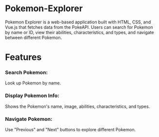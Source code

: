 # Pokemon-Explorer

Pokemon Explorer is a web-based application built with HTML, CSS, and Vue.js that fetches data from the PokeAPI. Users can search for Pokemon by name or ID, view their abilities, characteristics, and types, and navigate between different Pokemon.

# Features

### Search Pokemon:

Look up Pokemon by name.

### Display Pokemon Info:

Shows the Pokemon's name, image, abilities, characteristics, and types.

### Navigate Pokemon:

Use "Previous" and "Next" buttons to explore different Pokemon.
